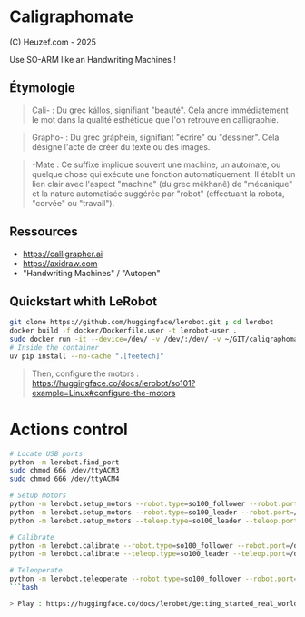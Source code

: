 # Caligraphomate
(C) Heuzef.com - 2025

Use SO-ARM like an Handwriting Machines !

## Étymologie
> Cali- : Du grec kállos, signifiant "beauté". Cela ancre immédiatement le mot dans la qualité esthétique que l'on retrouve en calligraphie.

> Grapho- : Du grec gráphein, signifiant "écrire" ou "dessiner". Cela désigne l'acte de créer du texte ou des images.

> -Mate : Ce suffixe implique souvent une machine, un automate, ou quelque chose qui exécute une fonction automatiquement. Il établit un lien clair avec l'aspect "machine" (du grec mêkhanê) de "mécanique" et la nature automatisée suggérée par "robot" (effectuant la robota, "corvée" ou "travail").

## Ressources
* https://calligrapher.ai
* https://axidraw.com
* "Handwriting Machines" / "Autopen"

## Quickstart whith LeRobot
```bash
git clone https://github.com/huggingface/lerobot.git ; cd lerobot
docker build -f docker/Dockerfile.user -t lerobot-user .
sudo docker run -it --device=/dev/ -v /dev/:/dev/ -v ~/GIT/caligraphomate/user_lerobot/:/home/user_lerobot/ --rm lerobot-user
# Inside the container
uv pip install --no-cache ".[feetech]"
```

> Then, configure the motors : https://huggingface.co/docs/lerobot/so101?example=Linux#configure-the-motors

# Actions control

```bash
# Locate USB ports
python -m lerobot.find_port
sudo chmod 666 /dev/ttyACM3
sudo chmod 666 /dev/ttyACM4

# Setup motors
python -m lerobot.setup_motors --robot.type=so100_follower --robot.port=/dev/ttyACM4
python -m lerobot.setup_motors --robot.type=so100_leader --robot.port=/dev/ttyACM3
python -m lerobot.setup_motors --teleop.type=so100_leader --teleop.port=/dev/ttyACM3

# Calibrate
python -m lerobot.calibrate --robot.type=so100_follower --robot.port=/dev/ttyACM4 --robot.id=follower_arm
python -m lerobot.calibrate --teleop.type=so100_leader --teleop.port=/dev/ttyACM3 --teleop.id=leader_arm

# Teleoperate
python -m lerobot.teleoperate --robot.type=so100_follower --robot.port=/dev/ttyACM4 --robot.id=follower_arm --teleop.type=so100_leader --teleop.port=/dev/ttyACM3 --teleop.id=leader_arm
```bash

> Play : https://huggingface.co/docs/lerobot/getting_started_real_world_robot